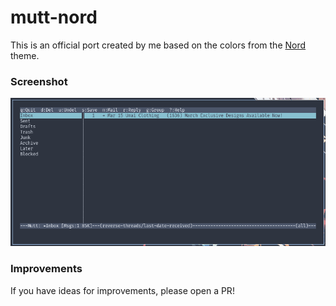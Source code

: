 # mutt-nord

This is an official port created by me based on the colors from the [Nord](https://nordtheme.com) theme.

### Screenshot

![screenshot](screenshot.png)

### Improvements

If you have ideas for improvements, please open a PR!
